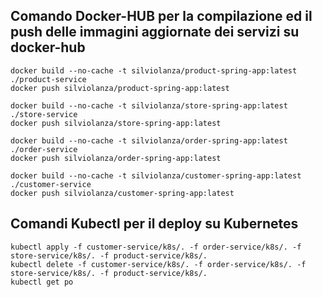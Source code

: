 ## Comando Docker-HUB per la compilazione ed il push delle immagini aggiornate dei servizi su docker-hub
    docker build --no-cache -t silviolanza/product-spring-app:latest ./product-service
    docker push silviolanza/product-spring-app:latest
	
    docker build --no-cache -t silviolanza/store-spring-app:latest ./store-service
    docker push silviolanza/store-spring-app:latest
	
    docker build --no-cache -t silviolanza/order-spring-app:latest ./order-service
    docker push silviolanza/order-spring-app:latest
	
    docker build --no-cache -t silviolanza/customer-spring-app:latest ./customer-service
    docker push silviolanza/customer-spring-app:latest

## Comandi Kubectl per il deploy su Kubernetes
    kubectl apply -f customer-service/k8s/. -f order-service/k8s/. -f store-service/k8s/. -f product-service/k8s/.
    kubectl delete -f customer-service/k8s/. -f order-service/k8s/. -f store-service/k8s/. -f product-service/k8s/.
    kubectl get po
